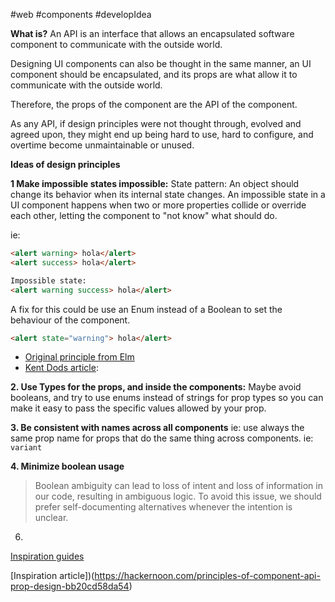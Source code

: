 #web #components #developIdea

**What is?**
An API is an interface that allows an encapsulated software component to communicate with the outside world. 

Designing UI components can also be thought in the same manner, an UI component should be encapsulated, and its props are what allow it to communicate with the outside world.

Therefore, the props of the component are the API of the component.

As any API, if design principles were not thought through, evolved and agreed upon, they might end up being hard to use, hard to configure, and overtime become unmaintainable or unused.


**Ideas of design principles**

**1 Make impossible states impossible:**
State pattern: An object should change its behavior when its internal state changes.
An impossible state in a UI component happens when two or more properties collide or override each other, letting the component to "not know" what should do.

ie: 
```html
<alert warning> hola</alert>
<alert success> hola</alert>

Impossible state:
<alert warning success> hola</alert>

```

A fix for this could be use an Enum instead of a Boolean to set the behaviour of the component.
```html
<alert state="warning"> hola</alert>
```


* [Original principle from Elm](https://sporto.github.io/elm-patterns/basic/impossible-states.html)
* [Kent Dods article](https://kentcdodds.com/blog/make-impossible-states-impossible):  


**2. Use Types for the props, and inside the components:** 
Maybe avoid booleans, and try to use enums instead of strings for prop types so you can make it easy to pass the specific values allowed by your prop.


**3. Be consistent with names across all components**
ie: use always the same prop name for props that do the same thing across components. ie: `variant`

**4. Minimize boolean usage**
> Boolean ambiguity can lead to loss of intent and loss of information in our code, resulting in ambiguous logic. To avoid this issue, we should prefer self-documenting alternatives whenever the intention is unclear.



6. 


[Inspiration guides](https://sporto.github.io/elm-patterns/basic/type-blindness.html)

[Inspiration article])(https://hackernoon.com/principles-of-component-api-prop-design-bb20cd58da54)